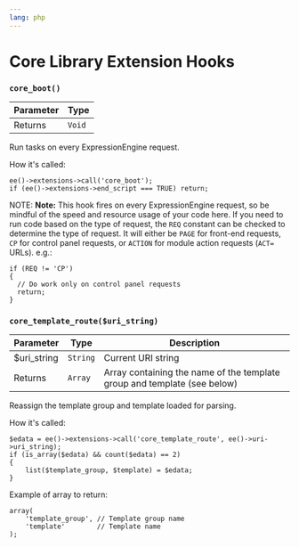 ```yaml
---
lang: php
---
```


<!--
    This source file is part of the open source project
    ExpressionEngine User Guide (https://github.com/ExpressionEngine/ExpressionEngine-User-Guide)

    @link      https://expressionengine.com/
    @copyright Copyright (c) 2003-2020, Packet Tide, LLC (https://ellislab.com)
    @license   https://expressionengine.com/license Licensed under Apache License, Version 2.0
-->

# Core Library Extension Hooks

### `core_boot()`

| Parameter | Type   |
| --------- | ------ |
| Returns   | `Void` |

Run tasks on every ExpressionEngine request.

How it's called:

    ee()->extensions->call('core_boot');
    if (ee()->extensions->end_script === TRUE) return;

NOTE: **Note:** This hook fires on every ExpressionEngine request, so be mindful of the speed and resource usage of your code here. If you need to run code based on the type of request, the `REQ` constant can be checked to determine the type of request. It will either be `PAGE` for front-end requests, `CP` for control panel requests, or `ACTION` for module action requests (`ACT=` URLs). e.g.:

    if (REQ != 'CP')
    {
      // Do work only on control panel requests
      return;
    }

### `core_template_route($uri_string)`

| Parameter    | Type     | Description                                                              |
| ------------ | -------- | ------------------------------------------------------------------------ |
| \$uri_string | `String` | Current URI string                                                       |
| Returns      | `Array`  | Array containing the name of the template group and template (see below) |

Reassign the template group and template loaded for parsing.

How it's called:

    $edata = ee()->extensions->call('core_template_route', ee()->uri->uri_string);
    if (is_array($edata) && count($edata) == 2)
    {
        list($template_group, $template) = $edata;
    }

Example of array to return:

    array(
        'template_group', // Template group name
        'template'        // Template name
    );
